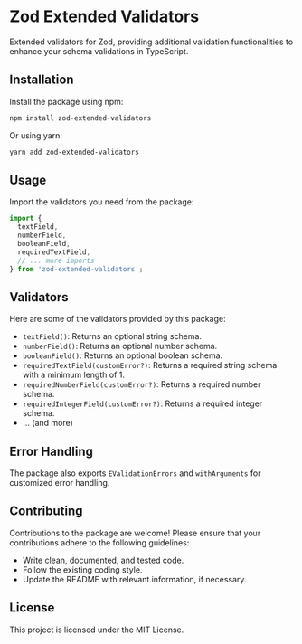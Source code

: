 
# Zod Extended Validators

Extended validators for Zod, providing additional validation functionalities to enhance your schema validations in TypeScript.

## Installation
Install the package using npm:
```bash
npm install zod-extended-validators
```

Or using yarn:

```bash
yarn add zod-extended-validators
```

## Usage

Import the validators you need from the package:

```typescript
import {
  textField,
  numberField,
  booleanField,
  requiredTextField,
  // ... more imports
} from 'zod-extended-validators';
```

## Validators

Here are some of the validators provided by this package:

- `textField()`: Returns an optional string schema.
- `numberField()`: Returns an optional number schema.
- `booleanField()`: Returns an optional boolean schema.
- `requiredTextField(customError?)`: Returns a required string schema with a minimum length of 1.
- `requiredNumberField(customError?)`: Returns a required number schema.
- `requiredIntegerField(customError?)`: Returns a required integer schema.
- ... (and more)

## Error Handling

The package also exports `EValidationErrors` and `withArguments` for customized error handling.

## Contributing

Contributions to the package are welcome! Please ensure that your contributions adhere to the following guidelines:

- Write clean, documented, and tested code.
- Follow the existing coding style.
- Update the README with relevant information, if necessary.

## License

This project is licensed under the MIT License.